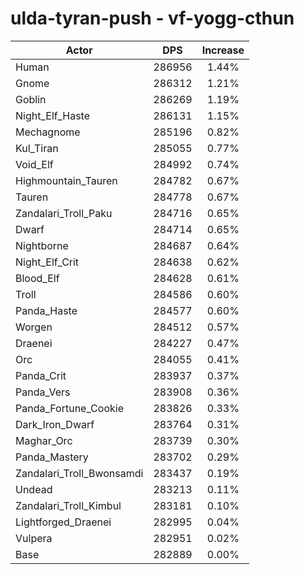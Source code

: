 # ulda-tyran-push - vf-yogg-cthun
| Actor | DPS | Increase |
|---|:---:|:---:|
|Human|286956|1.44%|
|Gnome|286312|1.21%|
|Goblin|286269|1.19%|
|Night_Elf_Haste|286131|1.15%|
|Mechagnome|285196|0.82%|
|Kul_Tiran|285055|0.77%|
|Void_Elf|284992|0.74%|
|Highmountain_Tauren|284782|0.67%|
|Tauren|284778|0.67%|
|Zandalari_Troll_Paku|284716|0.65%|
|Dwarf|284714|0.65%|
|Nightborne|284687|0.64%|
|Night_Elf_Crit|284638|0.62%|
|Blood_Elf|284628|0.61%|
|Troll|284586|0.60%|
|Panda_Haste|284577|0.60%|
|Worgen|284512|0.57%|
|Draenei|284227|0.47%|
|Orc|284055|0.41%|
|Panda_Crit|283937|0.37%|
|Panda_Vers|283908|0.36%|
|Panda_Fortune_Cookie|283826|0.33%|
|Dark_Iron_Dwarf|283764|0.31%|
|Maghar_Orc|283739|0.30%|
|Panda_Mastery|283702|0.29%|
|Zandalari_Troll_Bwonsamdi|283437|0.19%|
|Undead|283213|0.11%|
|Zandalari_Troll_Kimbul|283181|0.10%|
|Lightforged_Draenei|282995|0.04%|
|Vulpera|282951|0.02%|
|Base|282889|0.00%|
